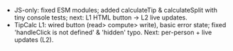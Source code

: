 - JS-only: fixed ESM modules; added calculateTip & calculateSplit with tiny console tests; next: L1 HTML button → L2 live updates.
- TipCalc L1: wired button (read> compute> write), basic error state; fixed 'handleClick is not defined' & 'hidden' typo. Next: per-person + live updates (L2).
